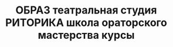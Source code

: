---
title: ОБРАЗ театральная студия РИТОРИКА школа ораторского мастерства курсы
address: г.Запорожье
tags:
  - Театральные студии для детей
geometry:
  location:
    lat: 47.8611821
    lng: 35.1046711
  viewport:
    northeast:
      lat: 47.8623976802915
      lng: 35.1058560302915
    southwest:
      lat: 47.8596997197085
      lng: 35.1031580697085
name: Театральная студия "Образ"
place_id: ChIJW2NmHsVm3EARML2-HWA0Ikk

---